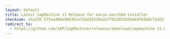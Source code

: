 ```yaml
---
layout: default
title: Latest SapMachine 11 Release for macos-aarch64-installer
checksum: sha256 575aa400e90836cef2dd16539e2e7785283103bb44f03b8cf2a52f5a1a667a81
redirect_to:
  - https://github.com/SAP/SapMachine/releases/download/sapmachine-11.0.25/sapmachine-jre-11.0.25_macos-aarch64_bin.dmg
---
```

